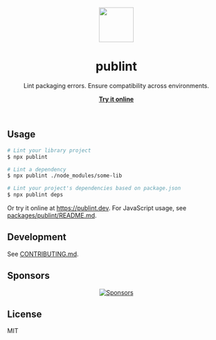 <br>

<p align="center">
  <img src="https://user-images.githubusercontent.com/34116392/172312754-0407aeaa-d7a6-4ada-8bc0-ea80bc314f5f.svg" height="80">
</p>

<h1 align="center">
  publint
</h1>

<p align="center">
  Lint packaging errors. Ensure compatibility across environments.
</p>

<p align="center">
  <a href="https://publint.dev">
    <strong>Try it online</strong>
  </a>
</p>

<br>

## Usage

```bash
# Lint your library project
$ npx publint

# Lint a dependency
$ npx publint ./node_modules/some-lib

# Lint your project's dependencies based on package.json
$ npx publint deps
```

Or try it online at https://publint.dev. For JavaScript usage, see [packages/publint/README.md](./packages/publint/README.md).

## Development

See [CONTRIBUTING.md](./CONTRIBUTING.md).

## Sponsors

<p align="center">
  <a href="https://bjornlu.com/sponsor">
    <img src="https://bjornlu.com/sponsors.svg" alt="Sponsors" />
  </a>
</p>

## License

MIT
